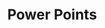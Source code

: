 ---
ee_id_show: '2849'
site: '1'
type: '5'
title: Power Points
url: power-points
live_url:
year: '2013'
venue: DHC/ART Foundation
state_country: Montreal
pitch: "​Best part of this was that all exhibition design used comic sans. Also,...each
  diff era? / area? of my stuff had its own room which was fun, .... photos, game
  stuff, composition, kinetic sculpture, vid mods, etc, etc.&nbsp;,,"
ps: "​Best version of Sweet 16 yet.&nbsp;,,"
imgs: dhc-montreal-2013-06-install-01-database-RMT.jpg,dhc-montreal-2013-06-full-03-database-RMT.jpg,dhc-montreal-2013-06-full-07-database-RMT.jpg,dhc-montreal-2013-06-install-02-database-RMT.jpg,dhc-montreal-2013-06-install-03-database-RMT.jpg,dhc-montreal-2013-06-install-04-database-RMT.jpg,dhc-montreal-2013-06-install-05-database-RMT.jpg,dhc-montreal-2013-06-install-06-database-RMT.jpg,dhc-montreal-2013-06-install-07-database-RMT.jpg
things: '[7] [supermarioclouds] 2002-001 Super Mario Clouds,[9] [ishotandywarhol]
  2002-002 I Shot Andy Warhol,[11] [2003-002-data-diaries] 2003-002 Data Diaries,[30]
  [2006-006-the-bruce-springsteen-born-to-run-glockenspiel-addendum] 2006-006 The
  Bruce Springsteen Born to Run Glockenspiel Addendum (Composition),[32] [sweet16]
  2006-001 Sweet 16,[33] [2006-004-colors] 2006-004 Colors,[52] [dreiklavierstucke]
  2009-003 Drei Klavierstücke op. 11,[78] [2011-006-photoshop-cs] 2011-006 Photoshop
  CS,[103] [2011-010-research-in-motion-kinetic-sculpture-6] 2011-010 Research in
  Motion (Kinetic Sculpture #6),[121] [2011-115-self-playing-nintendo-64-nba-courtside-2]
  2011-115 Self Playing Nintendo 64 NBA Courtside 2,[140] [2010-046-photoshop-cs]
  2010-046 Photoshop CS,[157] [2006-002-untitled-translation-exercise] 2006-002 Untitled
  Translation Exercise,[2191] [2006-023-the-bruce-springsteen-born-to-run-glockenspiel-addendum]
  2006-023 The Bruce Springsteen "Born to Run" Glockenspiel Addendum (Sound),[2217]
  [2011-156-audmcrs-installation] 2011-156 The AUDMCRS Underground Dance Music Collection
  of Recorded Sound,[2242] [2013-063-audmcrs-website] 2013-063 AUDMCRS website'
status:
layout: shows
---